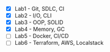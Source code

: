 - [x] Lab1 - Git, SDLC, CI
- [x] Lab2 - I/O, CLI
- [x] Lab3 - OOP, SOLID
- [x] Lab4 - Memory, GC
- [ ] Lab5 - Docker, CI/CD
- [ ] Lab6 - Terraform, AWS, Localstack

